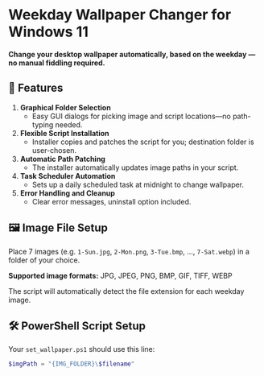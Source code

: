 # Weekday Wallpaper Changer for Windows 11

**Change your desktop wallpaper automatically, based on the weekday — no manual fiddling required.**

## 🚀 Features

1. **Graphical Folder Selection**  
   - Easy GUI dialogs for picking image and script locations—no path-typing needed.
2. **Flexible Script Installation**  
   - Installer copies and patches the script for you; destination folder is user-chosen.
3. **Automatic Path Patching**  
   - The installer automatically updates image paths in your script.
4. **Task Scheduler Automation**  
   - Sets up a daily scheduled task at midnight to change wallpaper.
5. **Error Handling and Cleanup**  
   - Clear error messages, uninstall option included.

## 🖼️ Image File Setup

Place 7 images (e.g. `1-Sun.jpg`, `2-Mon.png`, `3-Tue.bmp`, ..., `7-Sat.webp`) in a folder of your choice.

**Supported image formats:** JPG, JPEG, PNG, BMP, GIF, TIFF, WEBP

The script will automatically detect the file extension for each weekday image.

## 🛠️ PowerShell Script Setup

Your `set_wallpaper.ps1` should use this line:
```powershell
$imgPath = "{IMG_FOLDER}\$filename"
